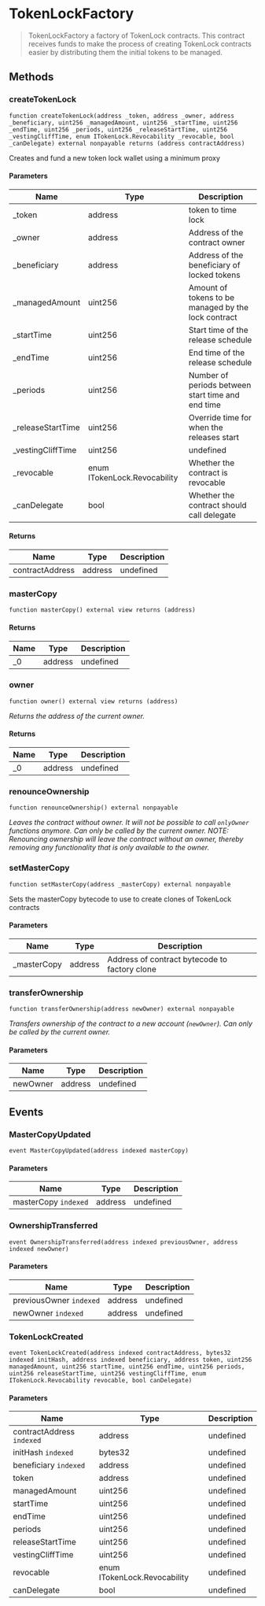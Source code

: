 # TokenLockFactory



> TokenLockFactory  a factory of TokenLock contracts. This contract receives funds to make the process of creating TokenLock contracts easier by distributing them the initial tokens to be managed.





## Methods

### createTokenLock

```solidity
function createTokenLock(address _token, address _owner, address _beneficiary, uint256 _managedAmount, uint256 _startTime, uint256 _endTime, uint256 _periods, uint256 _releaseStartTime, uint256 _vestingCliffTime, enum ITokenLock.Revocability _revocable, bool _canDelegate) external nonpayable returns (address contractAddress)
```

Creates and fund a new token lock wallet using a minimum proxy



#### Parameters

| Name | Type | Description |
|---|---|---|
| _token | address | token to time lock |
| _owner | address | Address of the contract owner |
| _beneficiary | address | Address of the beneficiary of locked tokens |
| _managedAmount | uint256 | Amount of tokens to be managed by the lock contract |
| _startTime | uint256 | Start time of the release schedule |
| _endTime | uint256 | End time of the release schedule |
| _periods | uint256 | Number of periods between start time and end time |
| _releaseStartTime | uint256 | Override time for when the releases start |
| _vestingCliffTime | uint256 | undefined |
| _revocable | enum ITokenLock.Revocability | Whether the contract is revocable |
| _canDelegate | bool | Whether the contract should call delegate |

#### Returns

| Name | Type | Description |
|---|---|---|
| contractAddress | address | undefined |

### masterCopy

```solidity
function masterCopy() external view returns (address)
```






#### Returns

| Name | Type | Description |
|---|---|---|
| _0 | address | undefined |

### owner

```solidity
function owner() external view returns (address)
```



*Returns the address of the current owner.*


#### Returns

| Name | Type | Description |
|---|---|---|
| _0 | address | undefined |

### renounceOwnership

```solidity
function renounceOwnership() external nonpayable
```



*Leaves the contract without owner. It will not be possible to call `onlyOwner` functions anymore. Can only be called by the current owner. NOTE: Renouncing ownership will leave the contract without an owner, thereby removing any functionality that is only available to the owner.*


### setMasterCopy

```solidity
function setMasterCopy(address _masterCopy) external nonpayable
```

Sets the masterCopy bytecode to use to create clones of TokenLock contracts



#### Parameters

| Name | Type | Description |
|---|---|---|
| _masterCopy | address | Address of contract bytecode to factory clone |

### transferOwnership

```solidity
function transferOwnership(address newOwner) external nonpayable
```



*Transfers ownership of the contract to a new account (`newOwner`). Can only be called by the current owner.*

#### Parameters

| Name | Type | Description |
|---|---|---|
| newOwner | address | undefined |



## Events

### MasterCopyUpdated

```solidity
event MasterCopyUpdated(address indexed masterCopy)
```





#### Parameters

| Name | Type | Description |
|---|---|---|
| masterCopy `indexed` | address | undefined |

### OwnershipTransferred

```solidity
event OwnershipTransferred(address indexed previousOwner, address indexed newOwner)
```





#### Parameters

| Name | Type | Description |
|---|---|---|
| previousOwner `indexed` | address | undefined |
| newOwner `indexed` | address | undefined |

### TokenLockCreated

```solidity
event TokenLockCreated(address indexed contractAddress, bytes32 indexed initHash, address indexed beneficiary, address token, uint256 managedAmount, uint256 startTime, uint256 endTime, uint256 periods, uint256 releaseStartTime, uint256 vestingCliffTime, enum ITokenLock.Revocability revocable, bool canDelegate)
```





#### Parameters

| Name | Type | Description |
|---|---|---|
| contractAddress `indexed` | address | undefined |
| initHash `indexed` | bytes32 | undefined |
| beneficiary `indexed` | address | undefined |
| token  | address | undefined |
| managedAmount  | uint256 | undefined |
| startTime  | uint256 | undefined |
| endTime  | uint256 | undefined |
| periods  | uint256 | undefined |
| releaseStartTime  | uint256 | undefined |
| vestingCliffTime  | uint256 | undefined |
| revocable  | enum ITokenLock.Revocability | undefined |
| canDelegate  | bool | undefined |



